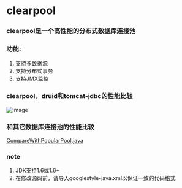 clearpool
=========

### clearpool是一个高性能的分布式数据库连接池

### 功能:
<ol>
<li>支持多数据源</li>
<li>支持分布式事务</li>
<li>支持JMX监控</li>
</ol>

### clearpool，druid和tomcat-jdbc的性能比较
![image](https://github.com/xionghuiCoder/clearpool/blob/master/src/test/resources/img/compare.png)

### 和其它数据库连接池的性能比较
[CompareWithPopularPool.java](https://github.com/xionghuiCoder/clearpool/blob/master/src/test/java/com/github/xionghuicoder/clearpool/testcase/CompareWithPopularPool.java)

### note
<ol>
<li>JDK支持1.6或1.6+</li>
<li>在修改源码前，请导入googlestyle-java.xml以保证一致的代码格式</li>
</ol>
